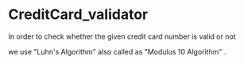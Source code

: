 # CreditCard_validator
In order to check whether the given credit card number is valid or not

we use "Luhn's Algorithm" also called as "Modulus 10 Algorithm" .
